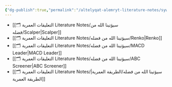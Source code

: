 ```yaml
---
{"dg-publish":true,"permalink":"/altelyqat-alemryt-literature-notes/sywtyna-allh-mn-fdlh/sywtyna-allh-mn-fdlh/"}
---
```



-  [[🗂️ التعليقات العمرية Literature Notes/سيؤتينا الله من فضله/Scalper\|Scalper]]
-  [[🗂️ التعليقات العمرية Literature Notes/سيؤتينا الله من فضله/Renko\|Renko]]
-  [[🗂️ التعليقات العمرية Literature Notes/سيؤتينا الله من فضله/MACD Leader\|MACD Leader]]
-  [[🗂️ التعليقات العمرية Literature Notes/سيؤتينا الله من فضله/ABC Screener\|ABC Screener]]
-  [[🗂️ التعليقات العمرية Literature Notes/سيؤتينا الله من فضله/الطريقة العمرية\|الطريقة العمرية]]

